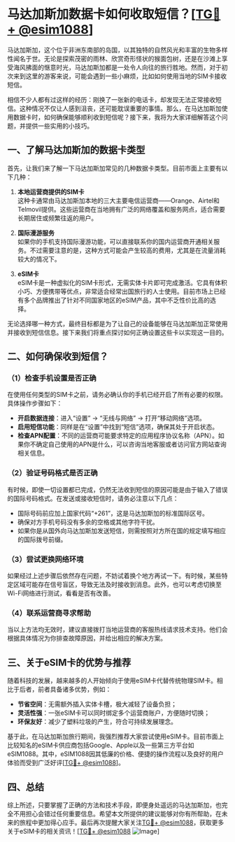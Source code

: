 # 马达加斯加数据卡如何收取短信？[[TG💪+ @esim1088](https://t.me/s/esim1088)]

马达加斯加，这个位于非洲东南部的岛国，以其独特的自然风光和丰富的生物多样性闻名于世。无论是探索茂密的雨林、欣赏奇形怪状的猴面包树，还是在沙滩上享受海风拂面的惬意时光，马达加斯加都是一处令人向往的旅行胜地。然而，对于初次来到这里的游客来说，可能会遇到一些小麻烦，比如如何使用当地的SIM卡接收短信。

相信不少人都有过这样的经历：刚换了一张新的电话卡，却发现无法正常接收短信。这种情况不仅让人感到沮丧，还可能耽误重要的事情。那么，在马达加斯加使用数据卡时，如何确保能够顺利收到短信呢？接下来，我将为大家详细解答这个问题，并提供一些实用的小技巧。

## 一、了解马达加斯加的数据卡类型

首先，让我们来了解一下马达加斯加常见的几种数据卡类型。目前市面上主要有以下几种：

1. **本地运营商提供的SIM卡**  
   这种卡通常由马达加斯加本地的三大主要电信运营商——Orange、Airtel和Telmovil提供。这些运营商在当地拥有广泛的网络覆盖和服务网点，适合需要长期居住或频繁往返的用户。

2. **国际漫游服务**  
   如果你的手机支持国际漫游功能，可以直接联系你的国内运营商开通相关服务。不过需要注意的是，这种方式可能会产生较高的费用，尤其是在流量消耗较大的情况下。

3. **eSIM卡**  
   eSIM卡是一种虚拟化的SIM卡形式，无需实体卡片即可完成激活。它具有体积小巧、方便携带等优点，非常适合经常出国旅行的人士使用。目前市场上已经有多个品牌推出了针对不同国家地区的eSIM产品，其中不乏性价比高的选择。

无论选择哪一种方式，最终目标都是为了让自己的设备能够在马达加斯加正常使用并接收到短信信息。接下来我们将重点探讨如何正确设置这些卡以实现这一目的。

## 二、如何确保收到短信？

### （1）检查手机设置是否正确
在使用任何类型的SIM卡之前，请务必确认你的手机已经开启了所有必要的权限。具体操作步骤如下：

- **开启数据连接**：进入“设置” -> “无线与网络” -> 打开“移动网络”选项。
- **启用短信功能**：同样是在“设置”中找到“短信”选项，确保其处于开启状态。
- **检查APN配置**：不同的运营商可能要求特定的应用程序协议名称（APN）。如果你不确定自己使用的APN是什么，可以咨询当地客服或者访问官方网站查询相关信息。

### （2）验证号码格式是否正确
有时候，即使一切设置都已完成，仍然无法收到短信的原因可能是由于输入了错误的国际号码格式。在发送或接收短信时，请务必注意以下几点：

- 国际号码前应加上国家代码“+261”，这是马达加斯加的标准国际区号。
- 确保对方手机号码没有多余的空格或其他字符干扰。
- 如果你是从国外向马达加斯加发送短信，则需按照对方所在国的规定填写相应的国际拨号前缀。

### （3）尝试更换网络环境
如果经过上述步骤后依然存在问题，不妨试着换个地方再试一下。有时候，某些特定区域可能存在信号盲区，导致无法及时接收到消息。此外，也可以考虑切换至Wi-Fi网络进行测试，看看是否有改善。

### （4）联系运营商寻求帮助
当以上方法均无效时，建议直接拨打当地运营商的客服热线请求技术支持。他们会根据具体情况为你排查故障原因，并给出相应的解决方案。

## 三、关于eSIM卡的优势与推荐

随着科技的发展，越来越多的人开始倾向于使用eSIM卡代替传统物理SIM卡。相比于后者，前者具备诸多优势，例如：

- **节省空间**：无需额外插入实体卡槽，极大减轻了设备负担；
- **灵活性强**：一张eSIM卡可以同时绑定多个运营商账户，方便随时切换；
- **环保友好**：减少了塑料垃圾的产生，符合可持续发展理念。

基于此，在马达加斯加旅行期间，我强烈推荐大家尝试使用eSIM卡。目前市面上比较知名的eSIM卡供应商包括Google、Apple以及一些第三方平台如eSIM1088。其中，eSIM1088因其低廉的价格、便捷的操作流程以及良好的用户体验而受到广泛好评[[TG💪+ @esim1088](https://t.me/s/esim1088)]。

## 四、总结

综上所述，只要掌握了正确的方法和技术手段，即便身处遥远的马达加斯加，也完全不用担心会错过任何重要信息。希望本文所提供的建议能够对你有所帮助，在未来的旅程中更加得心应手。最后再次提醒大家关注[TG💪+ @esim1088](https://t.me/s/esim1088)，获取更多关于eSIM卡的相关资讯！[[TG💪+ @esim1088](https://t.me/s/esim1088) ![Image](https://i.postimg.cc/4NQfJmqS/Snipaste-2025-05-13-00-14-12.png)]